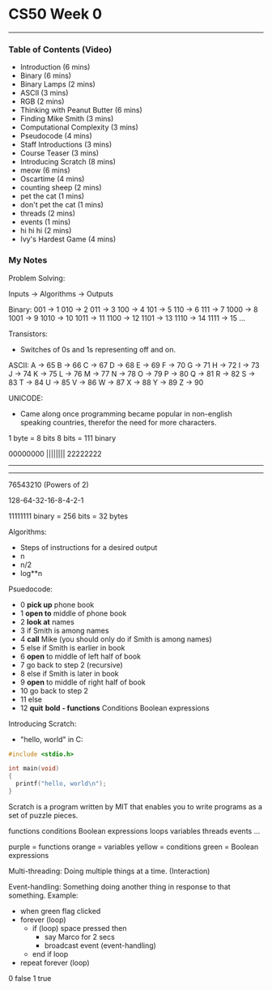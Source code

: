 # CS50 Week 0
---
### Table of Contents (Video)
  - Introduction (6 mins)
  - Binary (6 mins)
  - Binary Lamps (2 mins)
  - ASCII (3 mins)
  - RGB (2 mins)
  - Thinking with Peanut Butter (6 mins)
  - Finding Mike Smith (3 mins)
  - Computational Complexity (3 mins)
  - Pseudocode (4 mins)
  - Staff Introductions (3 mins)
  - Course Teaser (3 mins)
  - Introducing Scratch (8 mins)
  - meow (6 mins)
  - Oscartime (4 mins)
  - counting sheep (2 mins)
  - pet the cat (1 mins)
  - don't pet the cat (1 mins)
  - threads (2 mins)
  - events (1 mins)
  - hi hi hi (2 mins)
  - Ivy's Hardest Game (4 mins)

### My Notes

Problem Solving:

Inputs -> Algorithms -> Outputs

Binary:
001 -> 1
010 -> 2
011 -> 3
100 -> 4
101 -> 5
110 -> 6
111 -> 7
1000 -> 8
1001 -> 9
1010 -> 10
1011 -> 11
1100 -> 12
1101 -> 13
1110 -> 14
1111 -> 15
...



Transistors:
  - Switches of 0s and 1s representing off and on.

ASCII:
A -> 65
B -> 66
C -> 67
D -> 68
E -> 69
F -> 70
G -> 71
H -> 72
I -> 73
J -> 74
K -> 75
L -> 76
M -> 77
N -> 78
O -> 79
P -> 80
Q -> 81
R -> 82
S -> 83
T -> 84
U -> 85
V -> 86
W -> 87
X -> 88
Y -> 89
Z -> 90

UNICODE:
  - Came along once programming became popular in non-english speaking countries, therefor the need for more characters.

1 byte = 8 bits
8 bits = 111 binary

00000000
||||||||
22222222
********
********
76543210 (Powers of 2)

128-64-32-16-8-4-2-1

11111111 binary = 256 bits = 32 bytes

Algorithms:
  - Steps of instructions for a desired output
  - n
  - n/2
  - log**n

Psuedocode:
  - 0  **pick up** phone book
  - 1  **open to** middle of phone book
  - 2  **look at** names
  - 3  if Smith is among names
  - 4      **call** Mike (you should only do if Smith is among names)
  - 5  else if Smith is earlier in book
  - 6      **open** to middle of left half of book
  - 7      go back to step 2 (recursive)
  - 8  else if Smith is later in book
  - 9      **open** to middle of right half of book
  - 10     go back to step 2
  - 11 else
  - 12     **quit**
**bold - functions**
Conditions
Boolean expressions

Introducing Scratch:
  - "hello, world" in C:
```C
#include <stdio.h>

int main(void)
{
  printf("hello, world\n");
}
```

Scratch is a program written by MIT that enables you to write programs as a set of puzzle pieces.

functions
conditions
Boolean expressions
loops
variables
threads
events
...

purple = functions
orange = variables
yellow = conditions
green = Boolean expressions

Multi-threading: Doing multiple things at a time. (Interaction)

Event-handling: Something doing another thing in response to that something. Example:
  - when green flag clicked
  - forever (loop)
    - if (loop) space pressed then
      - say Marco for 2 secs
      - broadcast event (event-handling)
    - end if loop
  - repeat forever (loop)

0 false
1 true
